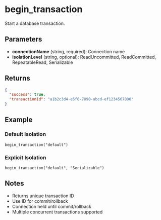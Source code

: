 # begin_transaction

Start a database transaction.

## Parameters

- **connectionName** (string, required): Connection name
- **isolationLevel** (string, optional): ReadUncommitted, ReadCommitted, RepeatableRead, Serializable

## Returns

```json
{
  "success": true,
  "transactionId": "a1b2c3d4-e5f6-7890-abcd-ef1234567890"
}
```

## Example

### Default Isolation
```
begin_transaction("default")
```

### Explicit Isolation
```
begin_transaction("default", "Serializable")
```

## Notes

- Returns unique transaction ID
- Use ID for commit/rollback
- Connection held until commit/rollback
- Multiple concurrent transactions supported
